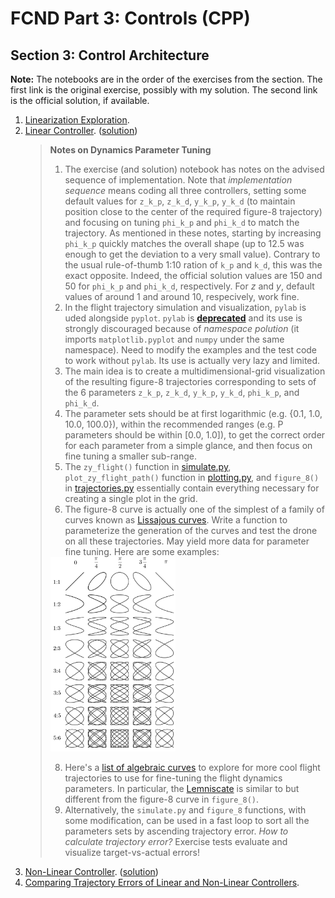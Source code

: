 # FCND Part 3: Controls (CPP)

## Section 3: Control Architecture

**Note:** The notebooks are in the order of the exercises from the section. The first link is the original exercise, possibly with my solution. The second link is the official solution, if available.


1. [Linearization Exploration](https://github.com/ivogeorg/FCND-Controls-CPP/blob/main/notebooks/03-control-architecture/1-Linearization.ipynb).    
2. [Linear Controller](https://github.com/ivogeorg/FCND-Controls-CPP/blob/main/notebooks/03-control-architecture/2-Linear-Controller.ipynb). ([solution](https://github.com/ivogeorg/FCND-Controls-CPP/blob/main/notebooks/03-control-architecture/2-Linear-Controller-Solution.ipynb))  
   > **Notes on Dynamics Parameter Tuning** 
   > 1. The exercise (and solution) notebook has notes on the advised sequence of implementation. Note that _implementation sequence_ means coding all three controllers, setting some default values for `z_k_p`, `z_k_d`, `y_k_p`, `y_k_d` (to maintain position close to the center of the required figure-8 trajectory) and focusing on tuning `phi_k_p` and `phi_k_d` to match the trajectory. As mentioned in these notes, starting by increasing `phi_k_p` quickly matches the overall shape (up to 12.5 was enough to get the deviation to a very small value). Contrary to the usual rule-of-thumb 1:10 ration of `k_p` and `k_d`, this was the exact opposite. Indeed, the official solution values are 150 and 50 for `phi_k_p` and `phi_k_d`, respectively. For $z$ and $y$, default values of around 1 and around 10, respecively, work fine.  
   > 2. In the flight trajectory simulation and visualization, `pylab` is uded alongside `pyplot`. `pylab` is [**deprecated**](https://matplotlib.org/stable/tutorials/introductory/quick_start.html#the-explicit-and-the-implicit-interfaces) and its use is strongly discouraged because of _namespace polution_ (it imports `matplotlib.pyplot` and `numpy` under the same namespace). Need to modify the examples and the test code to work without `pylab`. Its use is actually very lazy and limited.  
   > 3. The main idea is to create a multidimensional-grid visualization of the resulting figure-8 trajectories corresponding to sets of the 6 parameters `z_k_p`, `z_k_d`, `y_k_p`, `y_k_d`, `phi_k_p`, and `phi_k_d`.  
   > 4. The parameter sets should be at first logarithmic (e.g. {0.1, 1.0, 10.0, 100.0}), within the recommended ranges (e.g. P parameters should be within [0.0, 1.0]), to get the correct order for each parameter from a simple glance, and then focus on fine tuning a smaller sub-range.  
   > 5. The `zy_flight()` function in [simulate.py](simulate.py), `plot_zy_flight_path()` function in [plotting.py](plotting.py), and `figure_8()` in [trajectories.py](trajectores.py) essentially contain everything necessary for creating a single plot in the grid.  
   > 6. The figure-8 curve is actually one of the simplest of a family of curves known as [Lissajous curves](https://en.wikipedia.org/wiki/Lissajous_curve). Write a function to parameterize the generation of the curves and test the drone on all these trajectories. May yield more data for parameter fine tuning. Here are some examples:
   >  
   > <img src="https://github.com/ivogeorg/FCND-Controls-CPP/blob/main/assets/Lissajous_relaciones.png" width="200" />   
   > 
   > 8. Here's a [list of algebraic curves](https://en.wikipedia.org/wiki/List_of_curves) to explore for more cool flight trajectories to use for fine-tuning the flight dynamics parameters. In particular, the [Lemniscate](https://mathworld.wolfram.com/Lemniscate.html) is similar to but different from the figure-8 curve in `figure_8()`.  
   > 9. Alternatively, the `simulate.py` and `figure_8` functions, with some modification, can be used in a fast loop to sort all the parameters sets by ascending trajectory error. _How to calculate trajectory error?_  Exercise tests evaluate and visualize target-vs-actual errors!  
3. [Non-Linear Controller](https://github.com/ivogeorg/FCND-Controls-CPP/blob/main/notebooks/03-control-architecture/3-Non-Linear-Controller.ipynb). ([solution](https://github.com/ivogeorg/FCND-Controls-CPP/blob/main/notebooks/03-control-architecture/3-Non-Linear-Controller-Solution.ipynb))
4. [Comparing Trajectory Errors of Linear and Non-Linear Controllers](https://github.com/ivogeorg/FCND-Controls-CPP/blob/main/notebooks/03-control-architecture/4-Comparing-Linear-and-Non-Linear-Trajectories.ipynb).  
  

